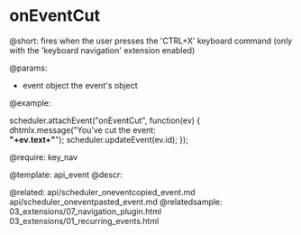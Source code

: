 onEventCut
=============
@short: fires when the user presses the 'CTRL+X' keyboard command (only with the 'keyboard navigation' extension enabled)
	

@params: 
- event		object 		the event's object 

@example: 
	
scheduler.attachEvent("onEventCut", function(ev) {
	dhtmlx.message("You've cut the event: <br/><b>"+ev.text+"</b>");
	scheduler.updateEvent(ev.id);
});


@require: key_nav

@template:	api_event
@descr: 

@related:
	api/scheduler_oneventcopied_event.md
    api/scheduler_oneventpasted_event.md
@relatedsample:
	03_extensions/07_navigation_plugin.html
	03_extensions/01_recurring_events.html
